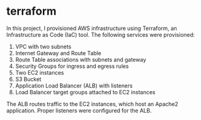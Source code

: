# terraform
In this project, I provisioned AWS infrastructure using Terraform, an Infrastructure as Code (IaC) tool. The following services were provisioned:

1. VPC with two subnets  
2. Internet Gateway and Route Table  
3. Route Table associations with subnets and gateway  
4. Security Groups for ingress and egress rules  
5. Two EC2 instances  
6. S3 Bucket  
7. Application Load Balancer (ALB) with listeners  
8. Load Balancer target groups attached to EC2 instances  

The ALB routes traffic to the EC2 instances, which host an Apache2 application. Proper listeners were configured for the ALB.
